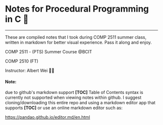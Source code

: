 # Notes for Procedural Programming in C 📘

----



These are compiled notes that I took during COMP 2511 summer class, written in markdown for better visual experience. Pass it along and enjoy.



COMP 2511 - (PTS) Summer Course @BCIT

COMP 2510 (FT)

Instructor: Albert Wei 🧓🏻



#### Note:

due to github's markdown support **[TOC]** Table of Contents syntax is currently not supported when viewing notes within github. I suggest cloning/downloading this entire repo and using a markdown editor app that supports **[TOC]** or use an online markdown editor such as:

https://pandao.github.io/editor.md/en.html

